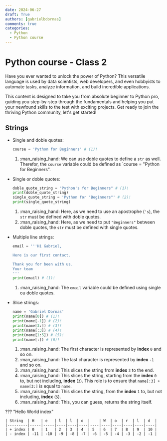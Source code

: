 ```yaml
---
date: 2024-06-27
draft: True
authors: [gabrielbdornas]
comments: true
categories:
  - Python
  - Python course
---
```


# Python course - Class 2

Have you ever wanted to unlock the power of Python?
This versatile language is used by data scientists, web developers, and even hobbyists to automate tasks, analyze information, and build incredible applications.

<!-- more -->

This content is designed to take you from absolute beginner to Python pro, guiding you step-by-step through the fundamentals and helping you put your newfound skills to the test with exciting projects.
Get ready to join the thriving Python community, let's get started!


## Strings

- Single and doble quotes:

    ```python
    course = 'Python for Beginners' # (1)!
    ```

    1. :man_raising_hand: We can use doble quotes to define a `str` as well. Therefor, the `course` variable could be defined as `course = "Python for Beginners".

- Single or doble quotes:

    ```python
    doble_quote_string = "Python's for Beginners" # (1)!
    print(doble_quote_string)
    single_quote_string = 'Python for "Beginners"' # (2)!
    print(single_quote_string)
    ```

    1. :man_raising_hand: Here, as we need to use an apostrophe (`'s`), the `str` must be defined with doble quotes.
    2. :man_raising_hand: Here, as we need to put `"Beginners"` between doble quotes, the `str` must be defined with single quotes.

- Multiple line strings:

    ```python
    email = '''Hi Gabriel,

    Here is our first contact.

    Thank you for been with us.
    Your team
    '''
    print(email) # (1)!
    ```

    1. :man_raising_hand: The `email` variable could be defined using single ou doble quotes.

- Slice strings:

    ```python
    name = 'Gabriel Dornas'
    print(name[0]) # (1)!
    print(name[-1]) # (2)!
    print(name[3:]) # (3)!
    print(name[:3]) # (4)!
    print(name[1:5]) # (5)!
    print(name[:]) # (6)!
    ```

    1. :man_raising_hand: The first character is represented by **index** `0` and so on.
    2. :man_raising_hand: The last character is represented by **index** `-1` and so on.
    3. :man_raising_hand: This slices the string from **index** `3` to the end.
    4. :man_raising_hand: This slices the string, starting from the **index** `0` to, but not including, **index** (`3`). This role is to ensure that `name[:3] + name[3:]` is equal to `name`.
    5. :man_raising_hand: This slices the string, from the **index** `1` to, but not including, **index** (`5`).
    6. :man_raising_hand: This, you can guess, returns the string itself.

??? "Hello World index"

    | String  | H   | e   | l  | l  | o  |    | W  | o  | r  | l  | d  |
    |---------|-----|-----|----|----|----|----|----|----|----|----|----|
    | + index | 0   | 1   | 2  | 3  | 4  | 5  | 6  | 7  | 8  | 9  | 10 |
    | - index | -11 | -10 | -9 | -8 | -7 | -6 | -5 | -4 | -3 | -2 | -1 |
